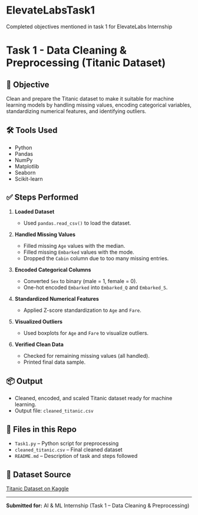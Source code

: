 # ElevateLabsTask1
Completed objectives mentioned in task 1 for ElevateLabs Internship
# Task 1 - Data Cleaning & Preprocessing (Titanic Dataset)

## 🎯 Objective
Clean and prepare the Titanic dataset to make it suitable for machine learning models by handling missing values, encoding categorical variables, standardizing numerical features, and identifying outliers.

## 🛠 Tools Used
- Python
- Pandas
- NumPy
- Matplotlib
- Seaborn
- Scikit-learn

## ✅ Steps Performed

1. **Loaded Dataset**
   - Used `pandas.read_csv()` to load the dataset.

2. **Handled Missing Values**
   - Filled missing `Age` values with the median.
   - Filled missing `Embarked` values with the mode.
   - Dropped the `Cabin` column due to too many missing entries.

3. **Encoded Categorical Columns**
   - Converted `Sex` to binary (male = 1, female = 0).
   - One-hot encoded `Embarked` into `Embarked_Q` and `Embarked_S`.

4. **Standardized Numerical Features**
   - Applied Z-score standardization to `Age` and `Fare`.

5. **Visualized Outliers**
   - Used boxplots for `Age` and `Fare` to visualize outliers.

6. **Verified Clean Data**
   - Checked for remaining missing values (all handled).
   - Printed final data sample.

## 📦 Output
- Cleaned, encoded, and scaled Titanic dataset ready for machine learning.
- Output file: `cleaned_titanic.csv`

## 📁 Files in this Repo
- `Task1.py` – Python script for preprocessing
- `cleaned_titanic.csv` – Final cleaned dataset
- `README.md` – Description of task and steps followed

## 🔗 Dataset Source
[Titanic Dataset on Kaggle](https://www.kaggle.com/datasets/yasserh/titanic-dataset)

---

**Submitted for:** AI & ML Internship (Task 1 – Data Cleaning & Preprocessing)
